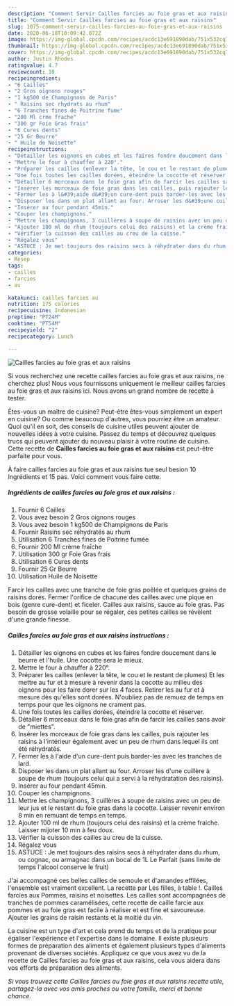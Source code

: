 ```yaml
---
description: "Comment Servir Cailles farcies au foie gras et aux raisins"
title: "Comment Servir Cailles farcies au foie gras et aux raisins"
slug: 1075-comment-servir-cailles-farcies-au-foie-gras-et-aux-raisins
date: 2020-06-18T10:09:42.072Z
image: https://img-global.cpcdn.com/recipes/acdc13e691890dab/751x532cq70/cailles-farcies-au-foie-gras-et-aux-raisins-photo-principale-de-la-recette.jpg
thumbnail: https://img-global.cpcdn.com/recipes/acdc13e691890dab/751x532cq70/cailles-farcies-au-foie-gras-et-aux-raisins-photo-principale-de-la-recette.jpg
cover: https://img-global.cpcdn.com/recipes/acdc13e691890dab/751x532cq70/cailles-farcies-au-foie-gras-et-aux-raisins-photo-principale-de-la-recette.jpg
author: Justin Rhodes
ratingvalue: 4.7
reviewcount: 10
recipeingredient:
- "6 Cailles"
- "2 Gros oignons rouges"
- "1 kg500 de Champignons de Paris"
- " Raisins sec rhydrats au rhum"
- "6 Tranches fines de Poitrine fume"
- "200 Ml crme frache"
- "300 gr Foie Gras frais"
- "6 Cures dents"
- "25 Gr Beurre"
- " Huile de Noisette"
recipeinstructions:
- "Détailler les oignons en cubes et les faires fondre doucement dans le beurre et l&#39;huile. Une cocotte sera le mieux."
- "Mettre le four à chauffer à 220°."
- "Préparer les cailles (enlever la tête, le cou et le restant de plumes) Et les mettre au fur et à mesure à revenir dans la cocotte au milieu des oignons pour les faire dorer sur les 4 faces. Retirer les au fur et à mesure dès qu&#39;elles sont dorées. N&#39;oubliez pas de remuez de temps en temps pour que les oignons ne crament pas."
- "Une fois toutes les cailles dorées, éteindre la cocotte et réserver."
- "Détailler 6 morceaux dans le foie gras afin de farcir les cailles sans avoir de &#34;miettes&#34;."
- "Insérer les morceaux de foie gras dans les cailles, puis rajouter les raisins à l&#39;intérieur également avec un peu de rhum dans lequel ils ont été réhydratés."
- "Fermer les à l&#39;aide d&#39;un cure-dent puis barder-les avec les tranches de lard."
- "Disposer les dans un plat allant au four. Arroser les d&#39;une cuillère à soupe de rhum (toujours celui qui a servi à la réhydratation des raisins)."
- "Insérer au four pendant 45min."
- "Couper les champignons."
- "Mettre les champignons, 3 cuillères à soupe de raisins avec un peu de leur jus et le restant du foie gras dans la cocotte. Laisser revenir environ 8 min en remuant de temps en temps."
- "Ajouter 100 ml de rhum (toujours celui des raisins) et la crème fraiche. Laisser mijoter 10 min à feu doux."
- "Vérifier la cuisson des cailles au creu de la cuisse."
- "Régalez vous"
- "ASTUCE : Je met toujours des raisins secs à réhydrater dans du rhum, ou cognac, ou armagnac dans un bocal de 1L Le Parfait (sans limite de temps l&#39;alcool conserve le fruit)"
categories:
- Resep
tags:
- cailles
- farcies
- au

katakunci: cailles farcies au 
nutrition: 175 calories
recipecuisine: Indonesian
preptime: "PT24M"
cooktime: "PT54M"
recipeyield: "2"
recipecategory: Lunch

---
```



![Cailles farcies au foie gras et aux raisins](https://img-global.cpcdn.com/recipes/acdc13e691890dab/751x532cq70/cailles-farcies-au-foie-gras-et-aux-raisins-photo-principale-de-la-recette.jpg)

Si vous recherchez une recette cailles farcies au foie gras et aux raisins, ne cherchez plus! Nous vous fournissons uniquement le meilleur cailles farcies au foie gras et aux raisins ici. Nous avons un grand nombre de recette à tester.

Êtes-vous un maître de cuisine? Peut-être êtes-vous simplement un expert en cuisine? Ou comme beaucoup d'autres, vous pourriez être un amateur. Quoi qu'il en soit, des conseils de cuisine utiles peuvent ajouter de nouvelles idées à votre cuisine. Passez du temps et découvrez quelques trucs qui peuvent ajouter du nouveau plaisir à votre routine de cuisine. Cette recette de <strong> Cailles farcies au foie gras et aux raisins </strong> est peut-être parfaite pour vous.

<!--inarticleads1-->

À faire cailles farcies au foie gras et aux raisins tue seul besion 10 Ingrédients et 15 pas. Voici comment vous faire cette.

##### Ingrédients de cailles farcies au foie gras et aux raisins :

1. Fournir 6 Cailles
1. Vous avez besoin 2 Gros oignons rouges
1. Vous avez besoin 1 kg500 de Champignons de Paris
1. Fournir  Raisins sec réhydratés au rhum
1. Utilisation 6 Tranches fines de Poitrine fumée
1. Fournir 200 Ml crème fraîche
1. Utilisation 300 gr Foie Gras frais
1. Utilisation 6 Cures dents
1. Fournir 25 Gr Beurre
1. Utilisation  Huile de Noisette


Farcir les cailles avec une tranche de foie gras poêlée et quelques grains de raisins dorés. Fermer l&#39;orifice de chacune des cailles avec une pique en bois (genre cure-dent) et ficeler. Cailles aux raisins, sauce au foie gras. Pas besoin de grosse volaille pour se régaler, ces petites cailles se révèlent d&#39;une grande finesse. 

<!--inarticleads2-->

##### Cailles farcies au foie gras et aux raisins instructions :

1. Détailler les oignons en cubes et les faires fondre doucement dans le beurre et l&#39;huile. Une cocotte sera le mieux.
1. Mettre le four à chauffer à 220°.
1. Préparer les cailles (enlever la tête, le cou et le restant de plumes) Et les mettre au fur et à mesure à revenir dans la cocotte au milieu des oignons pour les faire dorer sur les 4 faces. Retirer les au fur et à mesure dès qu&#39;elles sont dorées. N&#39;oubliez pas de remuez de temps en temps pour que les oignons ne crament pas.
1. Une fois toutes les cailles dorées, éteindre la cocotte et réserver.
1. Détailler 6 morceaux dans le foie gras afin de farcir les cailles sans avoir de &#34;miettes&#34;.
1. Insérer les morceaux de foie gras dans les cailles, puis rajouter les raisins à l&#39;intérieur également avec un peu de rhum dans lequel ils ont été réhydratés.
1. Fermer les à l&#39;aide d&#39;un cure-dent puis barder-les avec les tranches de lard.
1. Disposer les dans un plat allant au four. Arroser les d&#39;une cuillère à soupe de rhum (toujours celui qui a servi à la réhydratation des raisins).
1. Insérer au four pendant 45min.
1. Couper les champignons.
1. Mettre les champignons, 3 cuillères à soupe de raisins avec un peu de leur jus et le restant du foie gras dans la cocotte. Laisser revenir environ 8 min en remuant de temps en temps.
1. Ajouter 100 ml de rhum (toujours celui des raisins) et la crème fraiche. Laisser mijoter 10 min à feu doux.
1. Vérifier la cuisson des cailles au creu de la cuisse.
1. Régalez vous
1. ASTUCE : Je met toujours des raisins secs à réhydrater dans du rhum, ou cognac, ou armagnac dans un bocal de 1L Le Parfait (sans limite de temps l&#39;alcool conserve le fruit)


J&#39;ai accompagné ces belles cailles de semoule et d&#39;amandes effilées, l&#39;ensemble est vraiment excellent. La recette par Les filles, à table !. Cailles farcies aux Pommes, raisins et noisettes. Les cailles sont accompagnées de tranches de pommes caramélisées, cette recette de caille farcie aux pommes et au foie gras est facile à réaliser et est fine et savoureuse. Ajouter les grains de raisin restants et la moitié du vin. 

<!--inarticleads1-->

<p>
La cuisine est un type d'art et cela prend du temps et de la pratique pour égaliser l'expérience et l'expertise dans le domaine. Il existe plusieurs formes de préparation des aliments et également plusieurs types d'aliments provenant de diverses sociétés. Appliquez ce que vous avez vu de la recette de Cailles farcies au foie gras et aux raisins, cela vous aidera dans vos efforts de préparation des aliments.
</p>

<p>
<i>Si vous trouvez cette Cailles farcies au foie gras et aux raisins recette utile, partagez-la avec vos amis proches ou votre famille, merci et bonne chance.</i>
</p>
